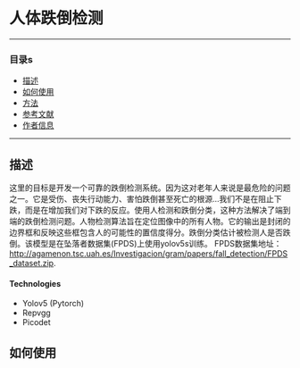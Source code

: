 
# 人体跌倒检测
---
### 目录s 

- [描述](#描述)
- [如何使用](#如何使用)
- [方法](#方法s)
- [参考文献](#参考文献)
- [作者信息](#作者信息)

---

## 描述 

这里的目标是开发一个可靠的跌倒检测系统。因为这对老年人来说是最危险的问题之一。它是受伤、丧失行动能力、害怕跌倒甚至死亡的根源...我们不是在阻止下跌，而是在增加我们对下跌的反应。使用人检测和跌倒分类，这种方法解决了端到端的跌倒检测问题。人物检测算法旨在定位图像中的所有人物。它的输出是封闭的边界框和反映这些框包含人的可能性的置信度得分。跌倒分类估计被检测人是否跌倒。该模型是在坠落者数据集(FPDS)上使用yolov5s训练。
FPDS数据集地址： http://agamenon.tsc.uah.es/Investigacion/gram/papers/fall_detection/FPDS_dataset.zip.


#### Technologies
- Yolov5 (Pytorch)
- Repvgg
- Picodet

## 如何使用
